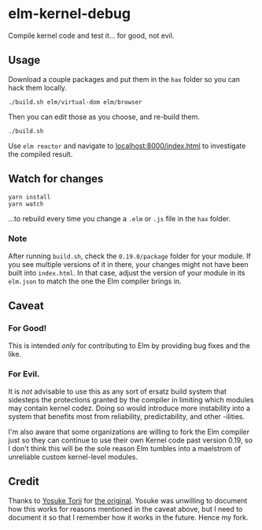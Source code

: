 elm-kernel-debug
====

Compile kernel code and test it... for good, not evil.

## Usage

Download a couple packages and put them in the `hax` folder so you can hack them locally.

    ./build.sh elm/virtual-dom elm/browser

Then you can edit those as you choose, and re-build them.

    ./build.sh

Use `elm reactor` and navigate to [localhost:8000/index.html](http://localhost:8000/index.html) to investigate the compiled result.

## Watch for changes

    yarn install
    yarn watch

...to rebuild every time you change a `.elm` or `.js` file in the `hax` folder.

### Note

After running `build.sh`, check the `0.19.0/package` folder for your module. If you see multiple versions of it in there, your changes might not have been built into `index.html`. In that case, adjust the version of your module in its `elm.json` to match the one the Elm compiler brings in.

## Caveat

### For Good!

This is intended *only* for contributing to Elm by providing bug fixes and the like.

### For Evil.

It is _not_ advisable to use this as any sort of ersatz build system that sidesteps the protections granted by the compiler in limiting which modules may contain kernel codez. Doing so would introduce more instability into a system that benefits most from reliability, predictability, and other -ilities.

I'm also aware that some organizations are willing to fork the Elm compiler just so they can continue to use their own Kernel code past version 0.19, so I don't think this will be the sole reason Elm tumbles into a maelstrom of unreliable custom kernel-level modules.

## Credit

Thanks to [Yosuke Torii](https://github.com/jinjor) for [the original](https://github.com/jinjor/elm-kernel-debug). Yosuke was unwilling to document how this works for reasons mentioned in the caveat above, but I need to document it so that I remember how it works in the future. Hence my fork.
